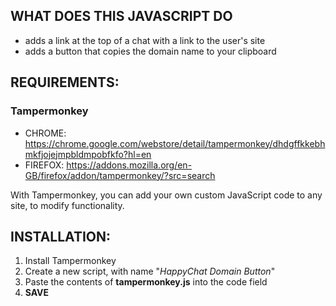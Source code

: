 ## WHAT DOES THIS JAVASCRIPT DO

- adds a link at the top of a chat with a link to the user's site
- adds a button that copies the domain name to your clipboard


## REQUIREMENTS:

### Tampermonkey
- CHROME: https://chrome.google.com/webstore/detail/tampermonkey/dhdgffkkebhmkfjojejmpbldmpobfkfo?hl=en
- FIREFOX: https://addons.mozilla.org/en-GB/firefox/addon/tampermonkey/?src=search

With Tampermonkey, you can add your own custom JavaScript code to any site, to modify functionality.


## INSTALLATION:

1. Install Tampermonkey
2. Create a new script, with name "_HappyChat Domain Button_"
3. Paste the contents of **tampermonkey.js** into the code field
4. **SAVE**
